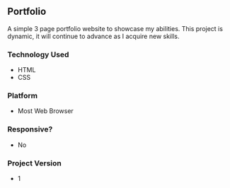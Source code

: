 ## Portfolio
A simple 3 page portfolio website to showcase my abilities. This project is dynamic, it will continue to advance as I acquire new skills.

### Technology Used
- HTML
- CSS

### Platform
- Most Web Browser

### Responsive?
- No

### Project Version
- 1